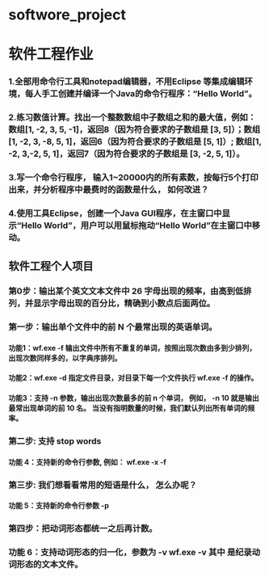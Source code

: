 # softwore_project
# 软件工程作业
### 1.全部用命令行工具和notepad编辑器，不用Eclipse 等集成编辑环境，每人手工创建并编译一个Java的命令行程序：“Hello World”。
### 2.练习数值计算。找出一个整数数组中子数组之和的最大值，例如：数组[1, -2, 3, 5, -1]，返回8（因为符合要求的子数组是 [3, 5]）；数组[1, -2, 3, -8, 5, 1]，返回6（因为符合要求的子数组是 [5, 1]）; 数组[1, -2, 3,-2, 5, 1]，返回7（因为符合要求的子数组是 [3, -2, 5, 1]）。
### 3.写一个命令行程序， 输入1~20000内的所有素数，按每行5个打印出来，并分析程序中最费时的函数是什么， 如何改进？ 
### 4.使用工具Eclipse，创建一个Java GUI程序，在主窗口中显示“Hello World”，用户可以用鼠标拖动“Hello World”在主窗口中移动。

## 软件工程个人项目
### 第0步：输出某个英文文本文件中 26 字母出现的频率，由高到低排列，并显示字母出现的百分比，精确到小数点后面两位。
### 第一步：输出单个文件中的前 N 个最常出现的英语单词。
####  功能1：wf.exe -f <file>  输出文件中所有不重复的单词，按照出现次数由多到少排列，出现次数同样多的，以字典序排列。
####  功能2：wf.exe -d <directory>  指定文件目录，对目录下每一个文件执行  wf.exe -f <file> 的操作。
####  功能3：支持 -n 参数，输出出现次数最多的前 n 个单词，  例如，  -n 10 就是输出最常出现单词的前 10 名。 当没有指明数量的时候，我们默认列出所有单词的频率。

### 第二步:  支持 stop words
#### 功能 4：支持新的命令行参数, 例如：   wf.exe -x <stopwordfile>  -f <file> 
  
### 第三步:  我们想看看常用的短语是什么， 怎么办呢？
#### 功能 5：支持新的命令行参数  -p <number> 
  
### 第四步：把动词形态都统一之后再计数。
  
### 功能 6：支持动词形态的归一化，参数为 -v wf.exe -v <verb file>  其中 <verb file> 是纪录动词形态的文本文件。 
 
